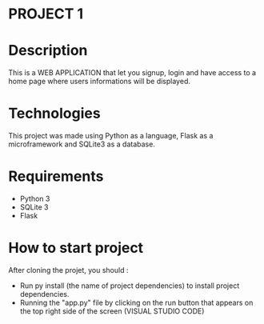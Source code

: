 # PROJECT 1

# Description
This is a WEB APPLICATION that let you signup, login and have access to a home page where users informations will be displayed.

# Technologies
This project was made using Python as a language, Flask as a microframework and SQLite3 as a database.

# Requirements 
- Python 3
- SQLite 3 
- Flask

# How to start project
After cloning the projet, you should : 
- Run py install (the name of project dependencies) to install project dependencies.
- Running the "app.py" file by clicking on the run button that appears on the top right side of the screen (VISUAL STUDIO CODE)

